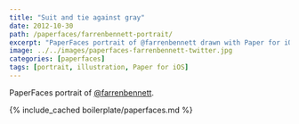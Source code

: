 ```yaml
---
title: "Suit and tie against gray"
date: 2012-10-30
path: /paperfaces/farrenbennett-portrait/
excerpt: "PaperFaces portrait of @farrenbennett drawn with Paper for iOS on an iPad."
image: ../../images/paperfaces-farrenbennett-twitter.jpg
categories: [paperfaces]
tags: [portrait, illustration, Paper for iOS]
---
```


PaperFaces portrait of [@farrenbennett](https://twitter.com/farrenbennett).

{% include_cached boilerplate/paperfaces.md %}
